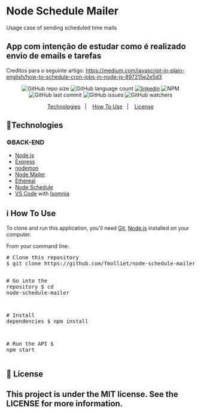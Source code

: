 # Node Schedule Mailer
Usage case of sending scheduled time mails

## App com intenção de estudar como é realizado envio de emails e tarefas

Creditos para o seguinte artigo: https://medium.com/javascript-in-plain-english/how-to-schedule-cron-jobs-in-node-js-897215e2e5d3

<p align="center">
  <img alt="GitHub repo size" src="https://img.shields.io/github/repo-size/fmolliet/node-schedule-mailer">
  
  <img alt="GitHub language count" src="https://img.shields.io/github/languages/count/fmolliet/node-schedule-mailer">
  <a href="https://www.linkedin.com/in/fabiomolliet/"><img alt="linkedin" src="https://img.shields.io/badge/made%20by-fmolliet-brightgreen"></a>
  <img alt="NPM" src="https://img.shields.io/npm/l/express">
  
  <img alt="GitHub last commit" src="https://img.shields.io/github/last-commit/fmolliet/node-schedule-mailer">
  
  <img alt="GitHub issues" src="https://img.shields.io/github/issues/fmolliet/node-schedule-mailer">
  
  <img alt="GitHub watchers" src="https://img.shields.io/github/watchers/fmolliet/node-schedule-mailer?style=social">
</p>

<p align="center">
  <a href="#technologies">Technologies</a>&nbsp;&nbsp;&nbsp;|&nbsp;&nbsp;&nbsp;
  <a href="#information_source-how-to-use">How To Use</a>&nbsp;&nbsp;&nbsp;|&nbsp;&nbsp;&nbsp;
  <a href="#memo-license">License</a>
</p>

<h2><a href="#technologies"></a>🚀Technologies</h2>

<h3>⚙️BACK-END</h3>

<ul>
  <li><a href="https://nodejs.org/" rel="nofollow">Node.js</a></li>
  <li><a href="https://expressjs.com/" rel="nofollow">Express</a></li>
  <li><a href="https://nodemon.io/" rel="nofollow">nodemon</a></li>
  <li><a href="https://nodemailer.com/about/" rel="nofollow">Node Mailer</a></li>
  <li><a href="https://ethereal.email/create" rel="nofollow">Ethereal</a></li>
  <li><a href="https://github.com/node-schedule/node-schedule">Node Schedule</a></li>
  <li><a href="https://code.visualstudio.com/" rel="nofollow">VS Code</a> with <a href="https://insomnia.rest/" rel="nofollow">Isomnia</a></li>
</ul>


<h2><a href="#information_source-how-to-use"></a>ℹ️ How To Use</h2>
<p>To clone and run this application, you'll need <a href="https://git-scm.com" rel="nofollow">Git</a>, <a href="https://nodejs.org/" rel="nofollow">Node.js</a> installed on your computer.</p>
<p>From your command line:</p>

<div class="highlight highlight-source-shell"><pre><span class="pl-c"><span class="pl-c">#</span> Clone this repository</span>
$ git clone https://github.com/fmolliet/node-schedule-mailer

<span class="pl-c"><span class="pl-c">#</span> Go into the repository</span>
$ <span class="pl-c1">cd</span> node-schedule-mailer

<span class="pl-c"><span class="pl-c">#</span> Install dependencies</span>
$ npm install

<span class="pl-c"><span class="pl-c">#</span> Run the API</span>
$ npm start</pre></div>


<h2><a href="#memo-license"></a>📝 License</h2>
 <h2>This project is under the MIT license. See the LICENSE for more information.</h2>
